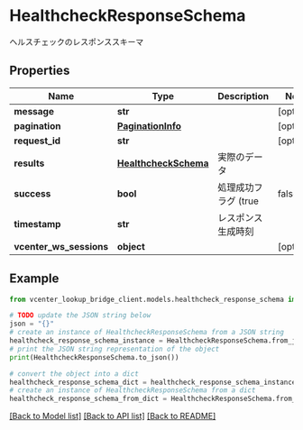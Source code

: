 # HealthcheckResponseSchema

ヘルスチェックのレスポンススキーマ

## Properties

Name | Type | Description | Notes
------------ | ------------- | ------------- | -------------
**message** | **str** |  | [optional] 
**pagination** | [**PaginationInfo**](PaginationInfo.md) |  | [optional] 
**request_id** | **str** |  | [optional] 
**results** | [**HealthcheckSchema**](HealthcheckSchema.md) | 実際のデータ | 
**success** | **bool** | 処理成功フラグ (true|false) | 
**timestamp** | **str** | レスポンス生成時刻 | 
**vcenter_ws_sessions** | **object** |  | [optional] 

## Example

```python
from vcenter_lookup_bridge_client.models.healthcheck_response_schema import HealthcheckResponseSchema

# TODO update the JSON string below
json = "{}"
# create an instance of HealthcheckResponseSchema from a JSON string
healthcheck_response_schema_instance = HealthcheckResponseSchema.from_json(json)
# print the JSON string representation of the object
print(HealthcheckResponseSchema.to_json())

# convert the object into a dict
healthcheck_response_schema_dict = healthcheck_response_schema_instance.to_dict()
# create an instance of HealthcheckResponseSchema from a dict
healthcheck_response_schema_from_dict = HealthcheckResponseSchema.from_dict(healthcheck_response_schema_dict)
```
[[Back to Model list]](../README.md#documentation-for-models) [[Back to API list]](../README.md#documentation-for-api-endpoints) [[Back to README]](../README.md)


